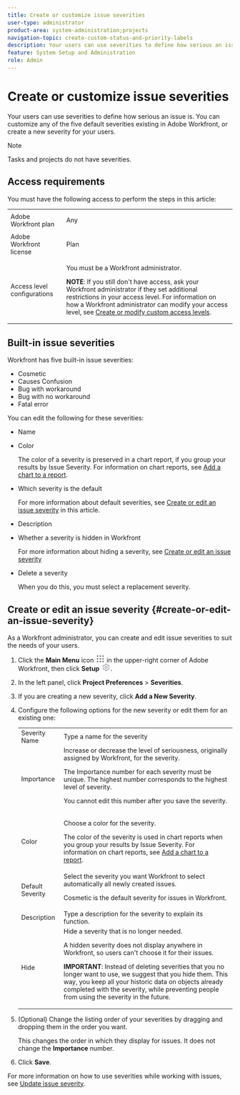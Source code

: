 ```yaml
---
title: Create or customize issue severities
user-type: administrator
product-area: system-administration;projects
navigation-topic: create-custom-status-and-priority-labels
description: Your users can use severities to define how serious an issue is. You can customize any of the five default severities existing in Adobe Workfront, or create a new severity for your users.
feature: System Setup and Administration
role: Admin
---
```


# Create or customize issue severities

<!--
DON'T DELETE, DRAFT OR HIDE THIS ARTICLE. IT IS LINKED TO THE PRODUCT, THROUGH THE CONTEXT SENSITIVE HELP LINKS. **

Linked to Understanding Issue Severity.
-->

Your users can use severities to define how serious an issue is. You can customize any of the five default severities existing in Adobe Workfront, or create a new severity for your users.

>[!NOTE]
>
>Tasks and projects do not have severities.

## Access requirements

You must have the following access to perform the steps in this article: 

<table style="table-layout:auto"> 
 <col> 
 <col> 
 <tbody> 
  <tr> 
   <td role="rowheader">Adobe Workfront plan</td> 
   <td> <p>Any</p> </td> 
  </tr> 
  <tr> 
   <td role="rowheader">Adobe Workfront license</td> 
   <td> <p>Plan </p> </td> 
  </tr> 
  <tr> 
   <td role="rowheader">Access level configurations</td> 
   <td> <p>You must be a Workfront administrator.</p> <p><b>NOTE</b>: If you still don't have access, ask your Workfront administrator if they set additional restrictions in your access level. For information on how a Workfront administrator can modify your access level, see <a href="../../../administration-and-setup/add-users/configure-and-grant-access/create-modify-access-levels.md" class="MCXref xref">Create or modify custom access levels</a>.</p> </td> 
  </tr> 
 </tbody> 
</table>

## Built-in issue severities

Workfront has five built-in issue severities:

* Cosmetic
* Causes Confusion
* Bug with workaround
* Bug with no workaround
* Fatal error

<p>You can edit the following for these severities:</p> 

* Name
* Color
     
     The color of a severity is preserved in a chart report, if you group your results by Issue Severity. For information on chart reports, see [Add a chart to a report](../../../reports-and-dashboards/reports/creating-and-managing-reports/add-chart-report.md).

* Which severity is the default
     
     For more information about default severities, see [Create or edit an issue severity](#create-or-edit-an-issue-severity) in this article.
* Description
* Whether a severity is hidden in Workfront
     
     For more information about hiding a severity, see [Create or edit an issue severity](#create-or-edit-an-issue-severity")

* Delete a severity
     
     When you do this, you must select a replacement severity.

## Create or edit an issue severity {#create-or-edit-an-issue-severity}

As a Workfront administrator, you can create and edit issue severities to suit the needs of your users. 

1. Click the **Main Menu** icon ![](assets/main-menu-icon.png) in the upper-right corner of Adobe Workfront, then click **Setup** ![](assets/gear-icon-settings.png).  

1. In the left panel, click **Project Preferences** > **Severities**.

1. If you are creating a new severity, click **Add a New Severity**.
1. Configure the following options for the new severity or edit them for an existing one:

   <table style="table-layout:auto"> 
    <col> 
    <col> 
    <tbody> 
     <tr> 
      <td role="rowheader">Severity Name</td> 
      <td>Type a name for the severity</td> 
     </tr> 
     <tr> 
      <td role="rowheader">Importance</td> 
      <td>Increase or decrease the level of seriousness, originally assigned by Workfront, for the severity.
      <p>The Importance number for each severity must be unique. The highest number corresponds to the highest level of severity.</p> <p>You cannot edit this number after you save the severity.</p> </td> 
     </tr> 
     <tr> 
      <td role="rowheader">Color</td> 
      <td> <p>Choose a color for the severity.</p> 
      <p>The color of the severity is used in chart reports when you group your results by Issue Severity. For  information on chart reports, see <a href="../../../reports-and-dashboards/reports/creating-and-managing-reports/add-chart-report.md" class="MCXref xref">Add a chart to a report</a>.</p> </td> 
     </tr> 
     <tr> 
      <td role="rowheader">Default Severity</td> 
      <td>Select the severity you want Workfront to select automatically all newly created issues.</p>
      <p>Cosmetic is the default severity for issues in Workfront.</p></td> 
     </tr> 
     <tr> 
      <td role="rowheader">Description</td> 
      <td>Type a description for the severity to explain its function.</td> 
     </tr> 
     <tr> 
      <td role="rowheader">Hide</td> 
      <td> Hide a severity that is no longer needed. 
      <p>A hidden severity does not display anywhere in Workfront, so users can't choose it for their issues.</p> 
      <p><b>IMPORTANT</b>: Instead of deleting severities that you no longer want to use, we suggest that you hide them. This way, you keep all your historic data on objects already completed with the severity, while preventing people from using the severity in the future.</p> </td> 
     </tr> 
    </tbody> 
   </table>

1. (Optional) Change the listing order of your severities by dragging and dropping them in the order you want.

   This changes the order in which they display for issues. It does not change the **Importance** number.

1. Click **Save**.

For more information on how to use severities while working with issues, see [Update issue severity](../../../manage-work/issues/issue-information/update-issue-severity.md).
